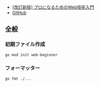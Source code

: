 - [[改訂新版] プロになるためのWeb技術入門](https://gihyo.jp/book/2024/978-4-297-14571-2)
- [GitHub](https://github.com/little-forest/webtech-fundamentals)

## 全般

### 初期ファイル作成
```sh
go mod init web-beginner
```

### フォーマッター
```sh
go fmt ./...
```
